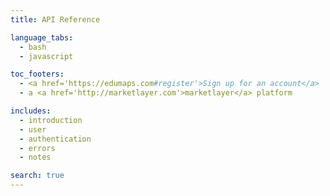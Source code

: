 ```yaml
---
title: API Reference

language_tabs:
  - bash
  - javascript

toc_footers:
  - <a href='https://edumaps.com#register'>Sign up for an account</a>
  - a <a href='http://marketlayer.com'>marketlayer</a> platform

includes:
  - introduction
  - user
  - authentication
  - errors
  - notes

search: true
---
```

